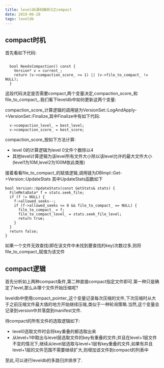 ```yaml
---
title: leveldb源码解析3之compact
date: 2019-06-28
tags: leveldb
---
```


## compact时机

首先看如下代码:
```

  bool NeedsCompaction() const {
    Version* v = current_;
    return (v->compaction_score_ >= 1) || (v->file_to_compact_ != NULL);
  }
```
这段代码决定是否需要compact,两个变量决定,compaction_score_和file_to_compact_.我们看下leveldb中如何更新这两个变量:

compaction_score_计算逻辑的调用链为VersionSet::LogAndApply->VersionSet::Finalize,其中Finalize中有如下代码:
```
  v->compaction_level_ = best_level;
  v->compaction_score_ = best_score;
```
compaction_score_按如下方法计算:
* level 0的计算逻辑为level 0文件个数除以4
* 其他level计算逻辑为该level所有文件大小除以该level允许的最大文件大小(level1为10M,level2为100M依此类推)

接着看看file_to_compact_的赋值逻辑,调用链为DBImpl::Get->Version::UpdateStats
其中UpdateStats函数如下
```
bool Version::UpdateStats(const GetStats& stats) {
  FileMetaData* f = stats.seek_file;
  if (f != NULL) {
    f->allowed_seeks--;
    if (f->allowed_seeks <= 0 && file_to_compact_ == NULL) {
      file_to_compact_ = f;
      file_to_compact_level_ = stats.seek_file_level;
      return true;
    }
  }
  return false;
}
```
如果一个文件无效查找(即在该文件中未找到要查找的key)次数过多,则将file_to_compact_赋值为该文件

## compact逻辑

首先分析如上两种compact条件,第二种直接compact指定文件即可.第一种只是确定了level,那么从哪个文件开始压缩呢?

leveldb中使用compact_pointer_这个变量记录每次压缩的文件,下次压缩时从大于之前压缩文件最大值的地方开始继续压缩,类似于一种轮询策略.当然,这个变量会记录到version中并落盘到manifest文件.

待compact的所有文件的选取逻辑如下:

* level0选取文件时会将key重叠的都选取出来
* 从level+1中取出与level层选取文件的key有重叠的文件;并且在level+1层文件不变的情况下,继续从level层选取与level+1层有key重叠的文件,如果有并且level+1层的文件范围不需要继续扩大,则增加该文件到compact的列表中

至此,可以进行leveldb的多路归并排序了.

















